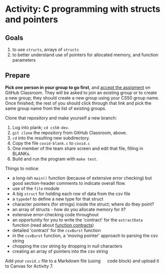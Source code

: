 # Activity: C programming with structs and pointers

## Goals

1. to use `structs`, arrays of `structs`
2. to better understand use of pointers for allocated memory, and function parameters

## Prepare

**Pick *one* person in your group to go first**, and [accept the assigment](https://classroom.github.com/a/gUZb9LNI) on GitHub Classroom.
They will be asked to join an existing group or to create a new group; they should create a new group using your CS50 group name.
Once finished, the rest of you should click through that link and pick the same group name from the list of existing groups.

Clone that repository and make yourself a new branch:

1. Log into plank; `cd cs50-dev`.
2. `git clone` the repository from GitHub Classroom, above.
3. `cd` into the resulting new subdirectory.
4. Copy the file `covid-blank.c` to `covid.c`
5. One member of the team share screen and edit that file, filling in BLANKs.
6. Build and run the program with `make test`.

Things to notice:

* a long-ish `main()` function (because of extensive error checking) but good section-header comments to indicate overall flow.
* use of the `file` module 
* A big `struct` for holding each row of data from the csv file
* a `typedef` to define a new type for that struct
* character pointers (for strings) inside the struct; where do they point?
* an array of structs - how do you allocate memory for it?
* extensive error-checking code throughout
* an opportunity for you to write the  'contract' for the `extractData` function (read about [function contracts](https://github.com/CS50DartmouthFA25/home/blob/main/knowledge/units/contracts.md))
* detailed 'contract' for the `csvBurst` function
* in the `csvBurst` function, a 'moving pointer' approach to parsing the csv string
* chopping the csv string by dropping in null characters
* creating an array of pointers into the csv string

Add your `covid.c` file to a Markdown file (using ```  ``` code block) and upload it to Canvas for Activity 7.
